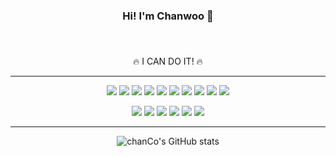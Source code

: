 <!--
**chanCo1/chanCo1** is a ✨ _special_ ✨ repository because its `README.md` (this file) appears on your GitHub profile.

Here are some ideas to get you started:

- 🔭 I’m currently working on ...
- 🌱 I’m currently learning ...
- 👯 I’m looking to collaborate on ...
- 🤔 I’m looking for help with ...
- 💬 Ask me about ...
- 📫 How to reach me: ...
- 😄 Pronouns: ...
- ⚡ Fun fact: ...
-->

<div align="center">
  <h3>Hi! I'm Chanwoo 🙌 <h3>
</div>


<br />

<div align="center">
  
🔥 I CAN DO IT! 🔥
  
</div>

---

<div align="center">
  
<img src="https://img.shields.io/badge/HTML5-E34F26?style=flat&logo=HTML5&logoColor=fff"/> <img src="https://img.shields.io/badge/CSS3-1572B6?style=flat&logo=CSS3&logoColor=fff"/> <img src="https://img.shields.io/badge/Scss-CC6699?style=flat&logo=Sass&logoColor=fff"/> <img src="https://img.shields.io/badge/JavaScript-F7DF1E?style=flat&logo=JavaScript&logoColor=fff"/> <img src="https://img.shields.io/badge/React-61DAFB?style=flat&logo=React&logoColor=fff"/> <img src="https://img.shields.io/badge/Redux-764ABC?style=flat&logo=Redux&logoColor=fff"/> <img src="https://img.shields.io/badge/Node.js-339933?style=flat&logo=Node.js&logoColor=fff"/> <img src="https://img.shields.io/badge/Express-000?style=flat&logo=Express&logoColor=fff"/> <img src="https://img.shields.io/badge/MySQL-4479A1?style=flat&logo=MySQL&logoColor=fff"/> <img src="https://img.shields.io/badge/Linux-FCC624?style=flat&logo=Linux&logoColor=fff"/>

<!-- <img src="https://img.shields.io/badge/MongoDB-47A248?style=flat&logo=MongoDB&logoColor=fff"/> -->

<img src="https://img.shields.io/badge/MacOS-000000?style=flat&logo=Apple&logoColor=fff"/> <img src="https://img.shields.io/badge/iTerm2-000?style=flat&logo=iTerm2&logoColor=green"/> <img src="https://img.shields.io/badge/Visual Studio Code-007ACC?style=flat&logo=Visual Studio Code&logoColor=fff"/> <img src="https://img.shields.io/badge/Git-F05032?style=flat&logo=Git&logoColor=fff"/> <img src="https://img.shields.io/badge/GitHub-181717?style=flat&logo=GitHub&logoColor=fff"/> <a href="https://chan-co.tistory.com/" target="_blank"><img src="https://img.shields.io/badge/TISTORY-FFD400?style=flat&logo=TV Time&logoColor=fff"/></a>
  
</div>

---

<div align="center">

![chanCo's GitHub stats](https://github-readme-stats.vercel.app/api?username=chanCo1&show_icons=true&theme=discord_old_blurple)

</div>
